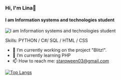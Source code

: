 ### Hi, I'm Lina👋

#### I am Information systems and technologies student
![I am Information systems and technologies student](https://user-images.githubusercontent.com/104797558/232354549-b2f986df-5e0e-4b13-98ae-c1f27f132730.png)


Skills: PYTHON / C#/ SQL / HTML / CSS

- 🔭 I’m currently working on the project "Blitz!". 
- 🌱 I’m currently learning PHP 
- 📫 How to reach me: starqween03@gmail.com 

[![Top Langs](https://github-readme-stats.vercel.app/api/top-langs/?username=xoxoPoxox&theme=tokyonight&layout=compact)](https://github.com/anuraghazra/github-readme-stats)




